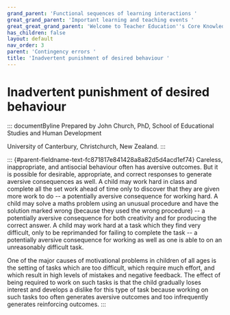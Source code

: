 ```yaml
---
grand_parent: 'Functional sequences of learning interactions '
great_grand_parent: 'Important learning and teaching events '
great_great_grand_parent: 'Welcome to Teacher Education''s Core Knowledge and Skills.'
has_children: false
layout: default
nav_order: 3
parent: 'Contingency errors '
title: 'Inadvertent punishment of desired behaviour '
---
```

# Inadvertent punishment of desired behaviour 


::: documentByline
Prepared by John Church, PhD, School of Educational Studies and Human
Development

University of Canterbury, Christchurch, New Zealand.
:::

::: {#parent-fieldname-text-fc871817e841428a8a82d5d4acd1ef74}
Careless, inappropriate, and antisocial behaviour often has aversive
outcomes. But it is possible for desirable, appropriate, and correct
responses to generate aversive consequences as well. A child may work
hard in class and complete all the set work ahead of time only to
discover that they are given more work to do -- a potentially aversive
consequence for working hard. A child may solve a maths problem using an
unusual procedure and have the solution marked wrong (because they used
the wrong procedure) -- a potentially aversive consequence for both
creativity and for producing the correct answer. A child may work hard
at a task which they find very difficult, only to be reprimanded for
failing to complete the task -- a potentially aversive consequence for
working as well as one is able to on an unreasonably difficult task.

One of the major causes of motivational problems in children of all ages
is the setting of tasks which are too difficult, which require much
effort, and which result in high levels of mistakes and negative
feedback. The effect of being required to work on such tasks is that the
child gradually loses interest and develops a dislike for this type of
task because working on such tasks too often generates aversive outcomes
and too infrequently generates reinforcing outcomes.
:::
